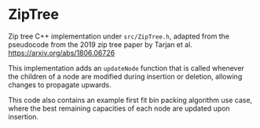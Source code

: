# ZipTree

Zip tree C++ implementation under `src/ZipTree.h`, adapted from the pseudocode from the 2019 zip tree paper by Tarjan et al. <https://arxiv.org/abs/1806.06726>

This implementation adds an `updateNode` function that is called whenever the children of a node are modified during insertion or deletion, allowing changes to propagate upwards.

This code also contains an example first fit bin packing algorithm use case, where the best remaining capacities of each node are updated upon insertion.
